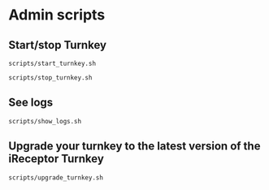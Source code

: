 # Admin scripts

## Start/stop Turnkey
```
scripts/start_turnkey.sh
```
```
scripts/stop_turnkey.sh
```

## See logs
```
scripts/show_logs.sh
```

## Upgrade your turnkey to the latest version of the iReceptor Turnkey
```
scripts/upgrade_turnkey.sh
```
